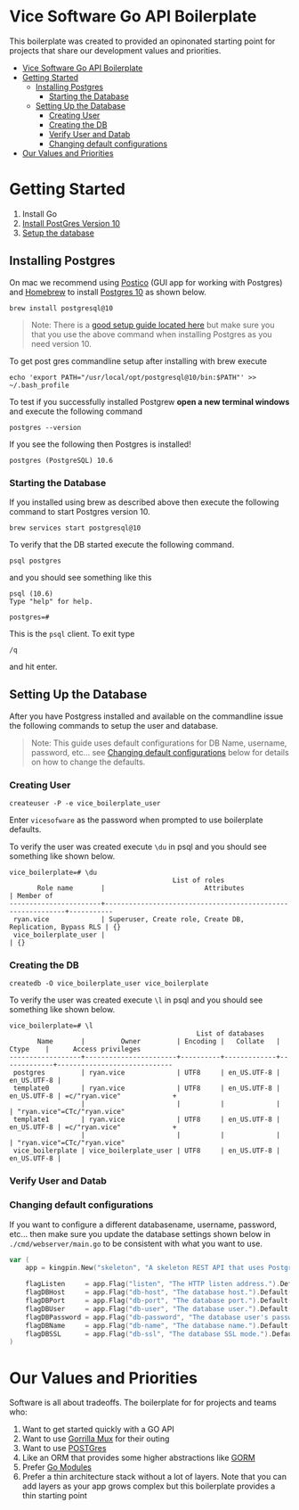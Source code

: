 # Vice Software Go API Boilerplate

This boilerplate was created to provided an opinonated starting point for projects that share our development values and priorities.

- [Vice Software Go API Boilerplate](#vice-software-go-api-boilerplate)
- [Getting Started](#getting-started)
	- [Installing Postgres](#installing-postgres)
		- [Starting the Database](#starting-the-database)
	- [Setting Up the Database](#setting-up-the-database)
		- [Creating User](#creating-user)
		- [Creating the DB](#creating-the-db)
		- [Verify User and Datab](#verify-user-and-datab)
		- [Changing default configurations](#changing-default-configurations)
- [Our Values and Priorities](#our-values-and-priorities)

# Getting Started

1. Install Go
2. [Install PostGres Version 10](#installing-postgres)
3. [Setup the database](#setting-up-the-database)

## Installing Postgres

On mac we recommend using [Postico](https://eggerapps.at/postico/docs/v1.5.6/) (GUI app for working with Postgres) and [Homebrew](https://brew.sh/) to install [Postgres 10](https://formulae.brew.sh/formula/postgresql@10#default) as shown below.

```
brew install postgresql@10
```

> Note: There is a [good setup guide located here](https://medium.freecodecamp.org/how-to-get-started-with-postgresql-9d3bc1dd1b11) but make sure you that you use the above command when installing Postgres as you need version 10.

To get post gres commandline setup after installing with brew execute

```
echo 'export PATH="/usr/local/opt/postgresql@10/bin:$PATH"' >> ~/.bash_profile
```

To test if you successfully installed Postgrew **open a new terminal windows** and execute the following command

```
postgres --version
```

If you see the following then Postgres is installed!

```
postgres (PostgreSQL) 10.6
```

### Starting the Database

If you installed using brew as described above then execute the following command to start Postgres version 10.

```
brew services start postgresql@10
```

To verify that the DB started execute the following command.

```
psql postgres
```

and you should see something like this

```
psql (10.6)
Type "help" for help.

postgres=#
```

This is the `psql` client. To exit type

```
/q
```

and hit enter.

## Setting Up the Database

After you have Postgress installed and available on the commandline issue the following commands to setup the user and database.

> Note: This guide uses default configurations for DB Name, username, password, etc... see [Changing default configurations](#changing-default-configurations) below for details on how to change the defaults.

### Creating User

```
createuser -P -e vice_boilerplate_user
```

Enter `vicesofware` as the password when prompted to use boilerplate defaults.

To verify the user was created execute `\du` in psql and you should see something like shown below.

```
vice_boilerplate=# \du
                                         List of roles
       Role name       |                         Attributes                         | Member of
-----------------------+------------------------------------------------------------+-----------
 ryan.vice             | Superuser, Create role, Create DB, Replication, Bypass RLS | {}
 vice_boilerplate_user |                                                            | {}
```

### Creating the DB

```
createdb -O vice_boilerplate_user vice_boilerplate
```

To verify the user was created execute `\l` in psql and you should see something like shown below.

```
vice_boilerplate=# \l
                                               List of databases
       Name       |         Owner         | Encoding |   Collate   |    Ctype    |      Access privileges
------------------+-----------------------+----------+-------------+-------------+-----------------------------
 postgres         | ryan.vice             | UTF8     | en_US.UTF-8 | en_US.UTF-8 |
 template0        | ryan.vice             | UTF8     | en_US.UTF-8 | en_US.UTF-8 | =c/"ryan.vice"             +
                  |                       |          |             |             | "ryan.vice"=CTc/"ryan.vice"
 template1        | ryan.vice             | UTF8     | en_US.UTF-8 | en_US.UTF-8 | =c/"ryan.vice"             +
                  |                       |          |             |             | "ryan.vice"=CTc/"ryan.vice"
 vice_boilerplate | vice_boilerplate_user | UTF8     | en_US.UTF-8 | en_US.UTF-8 |
```

### Verify User and Datab

### Changing default configurations

If you want to configure a different databasename, username, password, etc... then make sure you update the database settings shown below in `./cmd/webserver/main.go` to be consistent with what you want to use.

```go
var (
	app = kingpin.New("skeleton", "A skeleton REST API that uses Postgres.")

	flagListen     = app.Flag("listen", "The HTTP listen address.").Default("127.0.0.1:8423").String()
	flagDBHost     = app.Flag("db-host", "The database host.").Default("127.0.0.1").String()
	flagDBPort     = app.Flag("db-port", "The database port.").Default("5434").Int()
	flagDBUser     = app.Flag("db-user", "The database user.").Default("postgres").String()
	flagDBPassword = app.Flag("db-password", "The database user's password.").Default("password").String()
	flagDBName     = app.Flag("db-name", "The database name.").Default("vicetestdb").String()
	flagDBSSL      = app.Flag("db-ssl", "The database SSL mode.").Default("disable").String()
)
```

# Our Values and Priorities

Software is all about tradeoffs. The boilerplate for for projects and teams who:

1. Want to get started quickly with a GO API
2. Want to use [Gorrilla Mux](https://www.gorillatoolkit.org/pkg/mux) for their outing
3. Want to use [POSTGres](https://www.postgresql.org/about/news/1786/)
4. Like an ORM that provides some higher abstractions like [GORM](http://gorm.io/)
5. Prefer [Go Modules](https://github.com/golang/go/wiki/Modules)
6. Prefer a thin architecture stack without a lot of layers. Note that you can add layers as your app grows complex but this boilerplate provides a thin starting point
